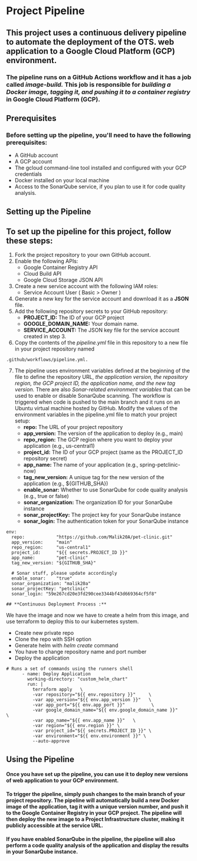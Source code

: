  # Project Pipeline
## This project uses a continuous delivery pipeline to automate the deployment of the OTS. web application to a Google Cloud Platform (GCP) environment.
### The pipeline runs on a GitHub Actions workflow and it has a job called *image-build.* This job is responsible for *building a Docker image, tagging it, and pushing it to a container registry* in Google Cloud Platform (GCP).                                                                                                                             
## **Prerequisites**
### Before setting up the pipeline, you'll need to have the following prerequisites:
* A GitHub account
* A GCP account
* The gcloud command-line tool installed and configured with your GCP credentials
* Docker installed on your local machine
* Access to the SonarQube service, if you plan to use it for code quality analysis.
## **Setting up the Pipeline**
## To set up the pipeline for this project, follow these steps:
1. Fork the project repository to your own GitHub account.
2. Enable the following APIs:
    * Google Container Registry API
    * Cloud Build API
    * Google Cloud Storage JSON API
3. Create a new service account with the following IAM roles:
    * Service Account User ( Basic > Owner )
4. Generate a new key for the service account and download it as a **JSON** file.
5. Add the following repository secrets to your GitHub repository:
    * **PROJECT_ID:** The ID of your GCP project 
    * **GOOGLE_DOMAIN_NAME:** Your domain name.
    * **SERVICE_ACCOUNT:** The JSON key file for the service account created in step 3.
6. Copy the contents of the *pipeline.yml* file in this repository to a new file in your project repository named 
```
.github/workflows/pipeline.yml.
```
7. The pipeline uses environment variables defined at the beginning of the file to define the repository URL, *the application version, the repository region, the GCP project ID, the application name, and the new tag version.* There are also *Sonar-related environment variables* that can be used to enable or disable SonarQube scanning. The workflow is triggered when code is pushed to the main branch and it runs on an Ubuntu virtual machine hosted by GitHub. Modify the values of the environment variables in the pipeline.yml file to match your project setup:
    * **repo:** The URL of your project repository
    * **app_version:** The version of the application to deploy (e.g., main)
    * **repo_region:** The GCP region where you want to deploy your application (e.g., us-central1)
    * **project_id:** The ID of your GCP project (same as the PROJECT_ID repository secret)
    * **app_name:** The name of your application (e.g., spring-petclinic-now)
    * **tag_new_version:** A unique tag for the new version of the application (e.g., ${GITHUB_SHA})
    * **enable_sonar:** Whether to use SonarQube for code quality analysis (e.g., true or false)
    * **sonar_organization:** The organization ID for your SonarQube instance
    * **sonar_projectKey:** The project key for your SonarQube instance
    * **sonar_login:** The authentication token for your SonarQube instance
```
env:
  repo:            "https://github.com/Malik20A/pet-clinic.git" 
  app_version:     "main"
  repo_region:     "us-central1"
  project_id:      "${{ secrets.PROJECT_ID }}" 
  app_name:        "pet-clinic"
  tag_new_version: "${GITHUB_SHA}" 

  # Sonar stuff, please update accordingly 
  enable_sonar:    "true"
  sonar_organization: "malik20a"
  sonar_projectKey: "petclinic"
  sonar_login: "59e267cd20e3fd290cee3344bf43d669364cf5f8"
  ```

    ## **Continuous Deployment Process :**
We have the image and now we have to create a helm from this image, and use terraform to deploy this to our kubernetes system.
*  Create new private repo
*  Clone the repo with SSH option
*  Generate helm with *helm create* command
*  You have to change repository name and port number
*  Deploy the application

```
# Runs a set of commands using the runners shell
      - name: Deploy Application
        working-directory: "custom_helm_chart"
        run: |
          terraform apply   \
          -var repository="${{ env.repository }}"     \
          -var app_version="${{ env.app_version }}"   \
          -var app_port="${{ env.app_port }}"          \
          -var google_domain_name="${{ env.google_domain_name }}"          \
          -var app_name="${{ env.app_name }}"   \
          -var region="${{ env.region }}" \
          -var project_id="${{ secrets.PROJECT_ID }}" \
          -var environment="${{ env.environment }}" \
          --auto-approve

 ```         
          

## **Using the Pipeline**
#### Once you have set up the pipeline, you can use it to deploy new versions of web application to your GCP environment.
#### To trigger the pipeline, simply push changes to the main branch of your project repository. The pipeline will automatically build a new Docker image of the application, tag it with a unique version number, and push it to the Google Container Registry in your GCP project. The pipeline will then deploy the new image to a Project Infrastructure cluster, making it publicly accessible at the service URL.
#### If you have enabled SonarQube in the pipeline, the pipeline will also perform a code quality analysis of the application and display the results in your SonarQube instance.
